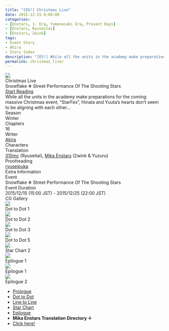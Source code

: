 ```yaml
---
title: "[ES!] Christmas Live"
date: 2015-12-25 9:00:00
categories:
- [Enstars, 1. Era, Yumenosaki Era, Present Days]
- [Enstars, Ryuseitai]
- [Enstars, 2wink]
tags:
- Event Story
- Akira
- Story Index
description: "[ES!] While all the units in the academy make preparations for the coming massive Christmas event, “StarFes”, Hinata and Yuuta’s hearts don’t seem to be aligning with each other…"
permalink: christmas_live/
---
```

<div class="preview-wrapper reverse" style="--storyColor:#5ac189;--storyColor-rgb:90,193,137;--storyColor-h:147.4;--storyColor-s:45.4%;--storyColor-l:55.5%;">
    <div class="grid-wrapper">
        <div class="preview-background" style="background-image: url('https://f005.backblazeb2.com/file/reitoouji/ro_yGQD6xZ675464417.webp?timestamp=1733583947756')"></div>
        <div class="preview-box">
            <div class="title-area">
                <div class="title-area__title">Christmas Live</div>
                <div class="title-area__subtitle">Snowflake ❄ Street Performance Of The Shooting Stars</div>
                <div class="title-area__start"><a href="/christmas_live/prologue">Start Reading</a></div>
            </div>
            <div class="info-area">
                <div class="synopsis">
                    While all the units in the academy make preparations for the coming massive Christmas event, “StarFes”, Hinata and Yuuta’s hearts don’t seem to be aligning with each other…
                </div>
                <div class="info">
                    <div class="info-item season">
                        <div class="label">
                            Season
                        </div>
                        <div class="value">
                            Winter
                        </div>
                    </div>
                    <div class="info-item chapters">
                        <div class="label">
                            Chapters
                        </div>
                        <div class="value">
                            16
                        </div>
                    </div>
                    <div class="info-item writer">
                        <div class="label">
                            Writer
                        </div>
                        <div class="value">
                            <a href="/tags/Akira/">Akira</a>
                        </div>
                    </div>
                    <div class="info-item characters">
                        <div class="label">
                            Characters
                        </div>
                        <div class="value">
                        <a href="/categories/Enstars/Tetora" character="Tetora"></a>
                        <a href="/categories/Enstars/Midori" character="Midori"></a>
                        <a href="/categories/Enstars/Chiaki" character="Chiaki"></a>
                        <a href="/categories/Enstars/Yuta" character="Yuta"></a>
                        <a href="/categories/Enstars/Kanata" character="Kanata"></a>
                        <a href="/categories/Enstars/Shinobu" character="Shinobu"></a>
                        <a href="/categories/Enstars/Hinata" character="Hinata"></a>
                        <a href="/categories/Enstars/Yuzuru" character="Yuzuru"></a>
                        </div>
                    </div>
                    <div class="info-item tl">
                        <div class="label">
                            Translation
                        </div>
                        <div class="value">
                          <a href="/about" target="_blank">310mc</a> (Ryuseitai), <a href="https://twilightmalachite.tumblr.com/" target="_blank">Mika Enstars</a> (2wink & Yuzuru) 
                        </div>
                    </div>
                    <div class="info-item pr">
                        <div class="label">
                            Proofreading
                        </div>
                        <div class="value">
                            <a href="https://ryuseipuka.notion.site/proofed-by-ryuseipuka-020757643ea94baabea5e7d21f325a8b" target="_blank">ryuseipuka</a>
                        </div>
                    </div>
                </div>
            </div>
        </div>
    </div>
</div>

<!-- more -->

<style>
    .preview-wrapper {
        display: none;
    }
    @media (max-width: 567px) {
        .post-block {
            padding: 5px 10px 8px !important;
        }
    }
</style>

<link rel="stylesheet" href="/cssfolder/removewidth.css">

<div class="story-wrapper" style="--storyColor:#5ac189;--storyColor-rgb:90,193,137;--storyColor-h:147.4;--storyColor-s:45.4%;--storyColor-l:55.5%;">
    <div class="grid-wrapper">
        <div class="story-background" style="background: top/cover url(https://f005.backblazeb2.com/file/reitoouji/ro_vj67546441hn4Kh2.webp?timestamp=1733583946880)"></div>
        <div class="story-box">
            <div class="story-cover">
                <div><img src="https://f005.backblazeb2.com/file/reitoouji/ro_QwnxJh67546441s6.webp?timestamp=1733583948001"></div>
            </div>
            <div class="title-area">
                <div class="title-area__title">Christmas Live</div>
                <div class="title-area__subtitle">Snowflake ❄ Street Performance Of The Shooting Stars</div>
                <div class="title-area__start">
                    <a href="prologue">Start Reading</a>
                </div>
            </div>
            <div class="info-area">
                <div class="synopsis">
                    While all the units in the academy make preparations for the coming massive Christmas event, “StarFes”, Hinata and Yuuta’s hearts don’t seem to be aligning with each other…
                </div>
                <div class="info">
                    <div class="info-item season">
                        <div class="label">
                            Season
                        </div>
                        <div class="value">
                            Winter
                        </div>
                    </div>
                    <div class="info-item chapters">
                        <div class="label">
                            Chapters
                        </div>
                        <div class="value">
                            16
                        </div>
                    </div>
                    <div class="info-item writer">
                        <div class="label">
                            Writer
                        </div>
                        <div class="value">
                            <a href="/tags/Akira/">Akira</a>
                        </div>
                    </div>
                    <div class="info-item characters">
                        <div class="label">
                            Characters
                        </div>
                        <div class="value">
                        <a href="/categories/Enstars/Tetora" character="Tetora"></a>
                        <a href="/categories/Enstars/Midori" character="Midori"></a>
                        <a href="/categories/Enstars/Chiaki" character="Chiaki"></a>
                        <a href="/categories/Enstars/Yuta" character="Yuta"></a>
                        <a href="/categories/Enstars/Kanata" character="Kanata"></a>
                        <a href="/categories/Enstars/Shinobu" character="Shinobu"></a>
                        <a href="/categories/Enstars/Hinata" character="Hinata"></a>
                        <a href="/categories/Enstars/Yuzuru" character="Yuzuru"></a>
                        </div>
                    </div>
                    <div class="info-item tl">
                        <div class="label">
                            Translation
                        </div>
                        <div class="value">
                          <a href="/about" target="_blank">310mc</a> (Ryuseitai), <a href="https://twilightmalachite.tumblr.com/" target="_blank">Mika Enstars</a> (2wink & Yuzuru) 
                        </div>
                    </div>
                    <div class="info-item pr">
                        <div class="label">
                            Proofreading
                        </div>
                        <div class="value">
                            <a href="https://ryuseipuka.notion.site/proofed-by-ryuseipuka-020757643ea94baabea5e7d21f325a8b" target="_blank">ryuseipuka</a>
                        </div>
                    </div>
                </div>
                <div class="extra-area">
                    <div class="tab-header">
                        <div class="tab-header__name">Extra Information</div>
                    </div>
                    <div class="tab-content">
                        <div class="tab-item">
                            <div class="label">
                                Event
                            </div>
                            <div class="value">
                                Snowflake ❄ Street Performance Of The Shooting Stars
                            </div>
                        </div>
                        <div class="tab-item">
                            <div class="label">
                                Event Duration
                            </div>
                            <div class="value">
                                2015/12/15 (15:00 JST) - 2015/12/25 (22:00 JST)
                            </div>
                        </div>
                    </div>
                </div>
                <div class="cg-gallery">
                    <div class="tab-header">
                        <div class="tab-header__name">CG Gallery</div>
                    </div>
                    <div class="tab-content">
                        <div class="gallery">
                            <div class="gallery-item">
                                <div class="image">
                                    <img src="https://f005.backblazeb2.com/file/reitoouji/ro_vj67546441hn4Kh2.webp?timestamp=1733583946880">
                                </div>
                                <div class="caption">
                                    Dot to Dot 1
                                </div>
                            </div>
                            <div class="gallery-item">
                                <div class="image">
                                    <img src="https://f005.backblazeb2.com/file/reitoouji/ro_vo3NJN67546441y6.webp?timestamp=1733583947551">
                                </div>
                                <div class="caption">
                                    Dot to Dot 2
                                </div>
                            </div>
                            <div class="gallery-item">
                                <div class="image">
                                    <img src="https://f005.backblazeb2.com/file/reitoouji/ro_xUBS0E6754644166.webp?timestamp=1733583944939">
                                </div>
                                <div class="caption">
                                    Dot to Dot 3
                                </div>
                            </div>
                            <div class="gallery-item">
                                <div class="image">
                                    <img src="https://f005.backblazeb2.com/file/reitoouji/ro_Iy67546441VhBvT2.webp?timestamp=1733583950286">
                                </div>
                                <div class="caption">
                                    Dot to Dot 5
                                </div>
                            </div>
                            <div class="gallery-item">
                                <div class="image">
                                    <img src="https://f005.backblazeb2.com/file/reitoouji/ro_Rpm67546441SYIM3.webp?timestamp=1733583949071">
                                </div>
                                <div class="caption">
                                    Star Chart 2
                                </div>
                            </div>
                            <div class="gallery-item">
                                <div class="image">
                                    <img src="https://f005.backblazeb2.com/file/reitoouji/ro_67546441BtGNCbJ0.webp?timestamp=1733583947147">
                                </div>
                                <div class="caption">
                                    Epilogue 1
                                </div>
                            </div>
                            <div class="gallery-item">
                                <div class="image">
                                    <img src="https://f005.backblazeb2.com/file/reitoouji/ro_kpwc67546441NBM4.webp?timestamp=1733583949731">
                                </div>
                                <div class="caption">
                                    Epilogue 1
                                </div>
                            </div>
                            <div class="gallery-item">
                                <div class="image">
                                    <img src="https://f005.backblazeb2.com/file/reitoouji/ro_a67546441Cywy0k1.webp?timestamp=1733583947303">
                                </div>
                                <div class="caption">
                                    Epilogue 2
                                </div>
                            </div>
                        </div>
                    </div>
                </div>
            </div>
            <div class="chapter-area">
                <div class="chapters">
                    <ul>
                        <li>
                            <a href="prologue" id="">Prologue</a>
                        </li>
                        <li>
                            <a href="dot_to_dot" id="">Dot to Dot</a>
                        </li>
                        <li>
                            <a href="line_to_line" id="">Line to Line</a>
                        </li>
                        <li>
                            <a href="star_chart" id="">Star Chart</a>
                        </li>
                        <li>
                            <a href="epilogue" id="">Epilogue</a>
                        </li>
                        <li>
                            <strong>Mika Enstars Translation Directory ↓</strong>
                        </li>
                        <li>
                            <a href="https://twilightmalachite.tumblr.com/christmaslive" id="" target="_blank">Click here!</a>
                        </li>
                    </ul>
                </div>
              <!--  <div class="mini-talks">
                    <div class="mini-talk">
                        <div class="mt-header">Character</div>
                        <div class="mt-content">
                        <div class="item">
                            <a href="minitalk/chiaki_1" id="">x</a>
                            <a href="minitalk/chiaki_2" id="">x</a>
                            </div>
                        </div>
                    </div>
                    <div class="mini-talk">
                        <div class="mt-header">Character</div>
                        <div class="mt-content">
                            <div class="item">
                            <a href="NOTRANSLATION" id="">x</a>
                            <a href="NOTRANSLATION" id="">x</a>
                            </div>
                        </div>
                    </div>
                    <div class="mini-talk">
                        <div class="mt-header">Character</div>
                        <div class="mt-content">
                            <div class="item">
                            <a href="NOTRANSLATION" id="">x</a>
                            <a href="NOTRANSLATION" id="">x</a>
                            </div>
                        </div>
                    </div>
                    <div class="mini-talk">
                        <div class="mt-header">Character</div>
                        <div class="mt-content">
                            <div class="item">
                            <a href="NOTRANSLATION" id="">x</a>
                            <a href="NOTRANSLATION" id="">x</a>
                            </div>
                        </div>
                    </div>
                </div>-->
            </div>
        </div>
    </div>
</div>

<!--
## Mini Talks

<div class="stories">
    <div class="story">
        <div class="thumbimage">
            <img
                src=""
                alt="Before Christmas Eve"
            />
        </div>
        <a href="/christmas_live/minitalk/tetora_1" class="storyName" target="_blank">
            <span>1: Before Christmas Eve</span>
            <span class="read"></span>
        </a>
    </div>
    <div class="story">
        <div class="thumbimage">
            <img
                src=""
                alt="Difficult Trial"
            />
        </div>
        <a href="/christmas_live/minitalk/tetora_2" class="storyName" target="_blank">
            <span>2: Difficult Trial</span>
            <span class="read"></span>
        </a>
    </div>
    <div class="story">
        <div class="thumbimage">
            <img
                src=""
                alt="On My Mind…"
            />
        </div>
        <a href="/christmas_live/minitalk/midori_1" class="storyName" target="_blank">
            <span>1: On My Mind…</span>
            <span class="read"></span>
        </a>
    </div>
    <div class="story">
        <div class="thumbimage">
            <img
                src=""
                alt="Melancholic Live"
            />
        </div>
        <a href="/christmas_live/minitalk/midori_2" class="storyName" target="_blank">
            <span>2: Melancholic Live</span>
            <span class="read"></span>
        </a>
    </div>
    <div class="story">
        <div class="thumbimage">
            <img
                src=""
                alt="Winter Needs Warmth"
            />
        </div>
        <a href="/christmas_live/minitalk/chiaki_1" class="storyName" target="_blank">
            <span>1: Winter Needs Warmth</span>
            <span class="read"></span>
        </a>
    </div>
    <div class="story">
        <div class="thumbimage">
            <img
                src=""
                alt="Junior of Concern"
            />
        </div>
        <a href="/christmas_live/minitalk/chiaki_2" class="storyName" target="_blank">
            <span>2: Junior of Concern</span>
            <span class="read"></span>
        </a>
    </div>
    <div class="story">
        <div class="thumbimage">
            <img
                src=""
                alt="Christmas Business"
            />
        </div>
        <a href="" class="storyName" target="_blank">
            <span>1: Christmas Business</span>
            <span class="read"></span>
        </a>
    </div>
    <div class="story">
        <div class="thumbimage">
            <img
                src=""
                alt="Brotherly Quarrel"
            />
        </div>
        <a href="" class="storyName" target="_blank">
            <span>2: Brotherly Quarrel</span>
            <span class="read"></span>
        </a>
    </div>
</div>
-->